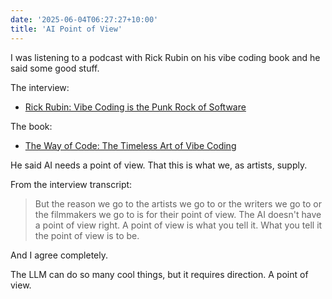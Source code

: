 ```yaml
---
date: '2025-06-04T06:27:27+10:00'
title: 'AI Point of View'
---
```


I was listening to a podcast with Rick Rubin on his vibe coding book and he said some good stuff.

The interview:

* [Rick Rubin: Vibe Coding is the Punk Rock of Software](https://www.youtube.com/watch?v=7s9C92Pkcc0&ab_channel=a16z)

The book:

* [The Way of Code: The Timeless Art of Vibe Coding](https://www.thewayofcode.com/)

He said AI needs a point of view. That this is what we, as artists, supply.

From the interview transcript:

> But the reason we go to the artists we go to or the writers we go to or the filmmakers we go to is for their point of view. The AI doesn't have a point of view right. A point of view is what you tell it. What you tell it the point of view is to be.

And I agree completely.

The LLM can do so many cool things, but it requires direction. A point of view.
